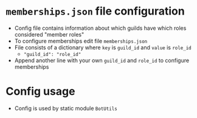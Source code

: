 # `memberships.json` file configuration
- Config file contains information about which guilds have which roles considered "member roles"
- To configure memberships edit file `memberships.json`
- File consists of a dictionary where `key` is `guild_id` and `value` is `role_id`
    - `"guild_id": "role_id"`
- Append another line with your own `guild_id` and `role_id` to configure memberships

# Config usage
- Config is used by static module `BotUtils`
